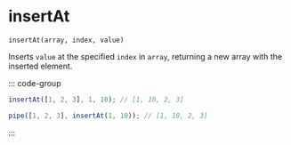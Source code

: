 # insertAt

`insertAt(array, index, value)`

Inserts `value` at the specified `index` in `array`, returning a new array with the inserted element.

::: code-group

```ts [data-first]
insertAt([1, 2, 3], 1, 10); // [1, 10, 2, 3]
```

```ts [data-last]
pipe([1, 2, 3], insertAt(1, 10)); // [1, 10, 2, 3]
```

:::
